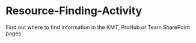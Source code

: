 # Resource-Finding-Activity
Find out where to find information in the KMT, ProHub or Team SharePoint pages
